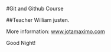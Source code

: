 #Git and Github Course

##Teacher William justen.

More information: www.jotamaximo.com

Good Night!
